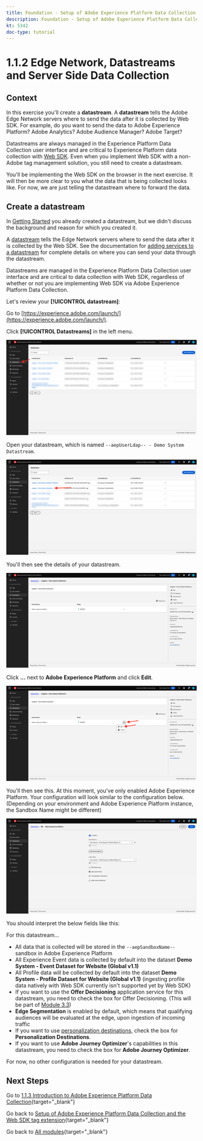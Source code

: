```yaml
---
title: Foundation - Setup of Adobe Experience Platform Data Collection and the Web SDK extension - Edge Network, Datastreams and Server Side Data Collection
description: Foundation - Setup of Adobe Experience Platform Data Collection and the Web SDK extension - Edge Network, Datastreams and Server Side Data Collection
kt: 5342
doc-type: tutorial
---
```

# 1.1.2 Edge Network, Datastreams and Server Side Data Collection

## Context

In this exercise you'll create a **datastream**. A **datastream** tells the Adobe Edge Network servers where to send the data after it is collected by Web SDK. For example, do you want to send the data to Adobe Experience Platform? Adobe Analytics? Adobe Audience Manager? Adobe Target? 

Datastreams are always managed in the Experience Platform Data Collection user interface and are critical to Experience Platform data collection with [Web SDK](https://experienceleague.adobe.com/en/docs/experience-platform/web-sdk/home). Even when you implement Web SDK with a non-Adobe tag management solution, you still need to create a datastream.

You'll be implementing the Web SDK on the browser in the next exercise. It will then be more clear to you what the data that is being collected looks like. For now, we are just telling the datastream where to forward the data.

## Create a datastream

In [Getting Started](./../../../../modules/getting-started/gettingstarted/ex2.md) you already created a datastream, but we didn't discuss the background and reason for which you created it. 

A [datastream](https://experienceleague.adobe.com/en/docs/experience-platform/datastreams/overview) tells the Edge Network servers where to send the data after it is collected by the Web SDK. See the documentation for [adding services to a datastream](https://experienceleague.adobe.com/en/docs/experience-platform/datastreams/configure#add-services) for complete details on where you can send your data through the datastream.

Datastreams are managed in the Experience Platform Data Collection user interface and are critical to data collection with Web SDK, regardless of whether or not you are implementing Web SDK via Adobe Experience Platform Data Collection.

Let's review your **[!UICONTROL datastream]**:

Go to [https://experience.adobe.com/launch/](https://experience.adobe.com/launch/).

Click **[!UICONTROL Datastreams]** in the left menu.

![Click Datastream icon in the left navigation](./images/edgeconfig1.png)

Open your datastream, which is named `--aepUserLdap-- - Demo System Datastream`.

![Name the Datastream and save](./images/edgeconfig2.png)

You'll then see the details of your datastream. 

![Name the Datastream and save](./images/edgecfg1.png)

Click **...** next to **Adobe Experience Platform** and click **Edit**.

![Name the Datastream and save](./images/edgecfg1a.png)

You'll then see this. At this moment, you've only enabled Adobe Experience Platform. Your configuration will look similar to the configuration below. (Depending on your environment and Adobe Experience Platform instance, the Sandbox Name might be different)

![Name the Datastream and save](./images/edgecfg2.png)

You should interpret the below fields like this:

For this datastream...

- All data that is collected will be stored in the `--aepSandboxName--` sandbox in Adobe Experience Platform
- All Experience Event data is collected by default into the dataset **Demo System - Event Dataset for Website (Global v1.1)**
- All Profile data will be collected by default into the dataset **Demo System - Profile Dataset for Website (Global v1.1)** (ingesting profile data natively with Web SDK currently isn't supported yet by Web SDK)
- If you want to use the **Offer Decisioning** application service for this datastream, you need to check the box for Offer Decisioning. (This will be part of [Module 3.3](./../../../../modules/delivery-activation/ajo-b2c/ajob2c-3/offer-decisioning.md))
- **Edge Segmentation** is enabled by default, which means that qualifying audiences will be evaluated at the edge, upon ingestion of incoming traffic
- If you want to use [personalization destinations](https://experienceleague.adobe.com/en/docs/experience-platform/destinations/catalog/personalization/overview), check the box for **Personalization Destinations**.
- If you want to use **Adobe Journey Optimizer**'s capabilities in this datastream, you need to check the box for **Adobe Journey Optimizer**.

For now, no other configuration is needed for your datastream.

## Next Steps

Go to [1.1.3 Introduction to Adobe Experience Platform Data Collection](./ex3.md){target="_blank"}

Go back to [Setup of Adobe Experience Platform Data Collection and the Web SDK tag extension](./data-ingestion-launch-web-sdk.md){target="_blank"}

Go back to [All modules](./../../../../overview.md){target="_blank"}